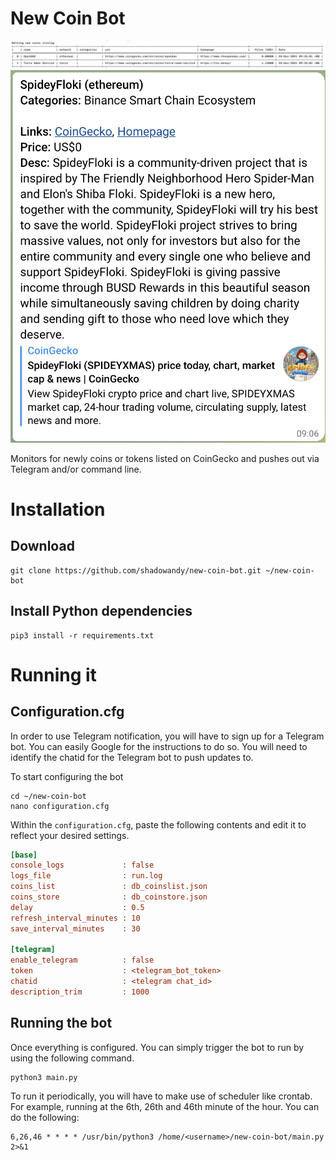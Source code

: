 # New Coin Bot

![display](ncb-picture01.png)
![display](ncb-picture02.png)

Monitors for newly coins or tokens listed on CoinGecko and pushes out via Telegram and/or command line.

# Installation

## Download

```
git clone https://github.com/shadowandy/new-coin-bot.git ~/new-coin-bot
```

## Install Python dependencies

```
pip3 install -r requirements.txt
```

# Running it

## Configuration.cfg

In order to use Telegram notification, you will have to sign up for a Telegram bot. You can easily Google for the instructions to do so. You will need to identify the chatid for the Telegram bot to push updates to.

To start configuring the bot

```
cd ~/new-coin-bot
nano configuration.cfg
```

Within the `configuration.cfg`, paste the following contents and edit it to reflect your desired settings.

```cfg
[base]
console_logs             : false
logs_file                : run.log
coins_list               : db_coinslist.json
coins_store              : db_coinstore.json
delay                    : 0.5
refresh_interval_minutes : 10
save_interval_minutes    : 30

[telegram]
enable_telegram          : false
token                    : <telegram_bot_token>
chatid                   : <telegram chat_id>
description_trim         : 1000
```

## Running the bot

Once everything is configured. You can simply trigger the bot to run by using the following command.

```
python3 main.py
```

To run it periodically, you will have to make use of scheduler like crontab. For example, running at the 6th, 26th and 46th minute of the hour. You can do the following:

```
6,26,46 * * * * /usr/bin/python3 /home/<username>/new-coin-bot/main.py 2>&1
```
